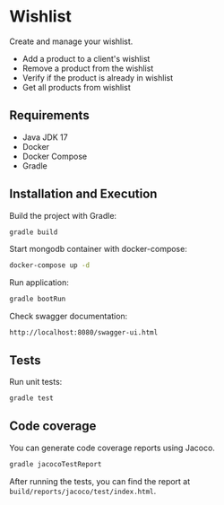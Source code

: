 # Wishlist

Create and manage your wishlist.

- Add a product to a client's wishlist
- Remove a product from the wishlist
- Verify if the product is already in wishlist
- Get all products from wishlist

## Requirements

- Java JDK 17
- Docker
- Docker Compose
- Gradle

## Installation and Execution

Build the project with Gradle:

```bash
gradle build
```

Start mongodb container with docker-compose:

```bash
docker-compose up -d
```

Run application:

```bash
gradle bootRun
```

Check swagger documentation:

```
http://localhost:8080/swagger-ui.html
```

## Tests

Run unit tests:

```bash
gradle test
```

## Code coverage

You can generate code coverage reports using Jacoco.

```bash
gradle jacocoTestReport
```

After running the tests, you can find the report at `build/reports/jacoco/test/index.html`.